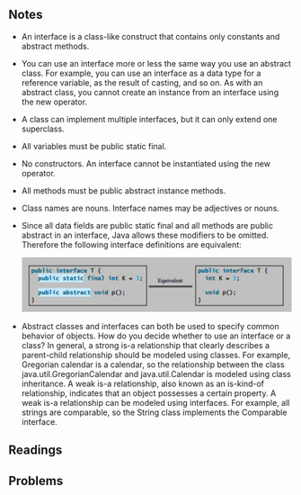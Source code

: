## Notes

* An interface is a class-like construct that contains only constants and abstract methods.

* You can use an interface more or less the same way
you use an abstract class. For example, you can use an interface as a data type for a reference
variable, as the result of casting, and so on. As with an abstract class, you cannot create an
instance from an interface using the new operator.

* A class can implement multiple interfaces, but it can only extend one superclass.

* All variables must be public static final.

* No constructors. An interface cannot be instantiated using the new operator.

* All methods must be public abstract instance methods.

* Class names are nouns. Interface names may be adjectives or nouns.

* Since all data fields are public static final and all methods are public abstract in an interface, Java allows these modifiers to be omitted. Therefore the following interface definitions are equivalent:

    ![Interface](../images/interface.png)

* Abstract classes and interfaces can both be used to specify common behavior of objects. How do you decide whether to use an interface or a class? In general, a strong is-a relationship that clearly describes a parent-child relationship should be modeled using classes. For example, Gregorian calendar is a calendar, so the relationship between the class java.util.GregorianCalendar and java.util.Calendar is modeled using class inheritance. A weak is-a relationship, also known as an is-kind-of relationship, indicates that an object possesses a certain property. A weak is-a relationship can be modeled using interfaces. For example, all strings are comparable, so the String class implements the Comparable interface.

## Readings

## Problems
